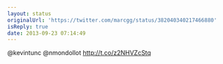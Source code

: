 ```yaml
---
layout: status
originalUrl: 'https://twitter.com/marcgg/status/382040340217466880'
isReply: true
date: 2013-09-23 07:14:49
---
```


@kevintunc @nmondollot http://t.co/z2NHVZcStq
